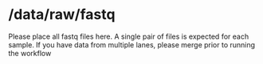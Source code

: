 # /data/raw/fastq

Please place all fastq files here.
A single pair of files is expected for each sample.
If you have data from multiple lanes, please merge prior to running the workflow